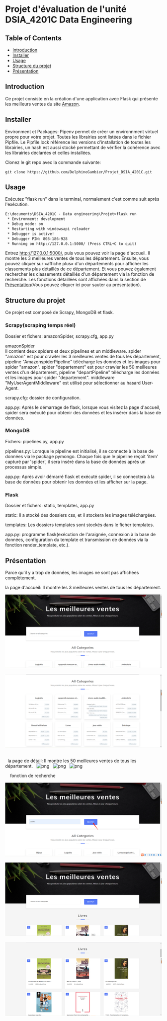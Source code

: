 # Projet d'évaluation de l'unité DSIA_4201C Data Engineering 

## Table of Contents

- [Introduction](#introduction)
- [Installer](#installer)
- [Usage](#usage)
- [Structure du projet](#structure-du-projet)
- [Présentation](#présentation)

## Introduction 

Ce projet consiste en la création d'une application avec Flask qui présente les meilleurs ventes du site [Amazon](http://www.amazon.com).

## Installer

Environment et Packages: Pipenv permet de créer un environnment virtuel propre pour votre projet. Toutes les librairies sont listées dans le fichier Pipfile. Le Pipfile.lock référence les versions d'installation de toutes les librairies, un hash est aussi stocké permettant de vérifier la cohérence avec les librairies déclarées et celles installées.

Clonez le git repo avec la commande suivante:

```
git clone https://github.com/DelphineGambier/Projet_DSIA_4201C.git
```

## Usage

Exécutez "flask run" dans le terminal, normalement c'est comme suit après l'exécution.

```
E:\documents\DSIA_4201C - Data engineering\Projet>flask run
 * Environment: development
 * Debug mode: on
 * Restarting with windowsapi reloader
 * Debugger is active!
 * Debugger PIN: 808-186-928
 * Running on http://127.0.0.1:5000/ (Press CTRL+C to quit)

```
Entrez http://127.0.0.1:5000/, puis vous pouvez voir la page d'accueil. Il montre les 3 meilleures ventes de tous les département. Ensuite, vous pouvez cliquer sur «affiche plus» d'un départements pour afficher les classements plus détaillés de ce département. Et vous pouvez également rechercher les classements détaillés d'un département via la fonction de recherche.
Les fonctions détaillées sont affichées dans la section de [Présentation](#présentation)(Vous pouvez cliquer ici pour sauter au présentation).

## Structure du projet 

Ce projet est composé de Scrapy, MongoDB et flask.

### Scrapy(scraping temps réel)

Dossier et fichers: amazonSpider, scrapy.cfg, app.py

amazonSpider
<br/>
Il contient deux spiders et deux pipelines et un middleware.
spider "amazon" est pour crawler les 3 meilleures ventes de tous les département, pipeline "AmazonspiderPipeline" télécharge les données et les images pour spider "amazon".
spider "departement" est pour crawler les 50 meilleures ventes d'un département, pipeline "departPipeline" télécharge les données et les images pour spider "departement".
middleware "MyUserAgentMiddleware" est utilisé pour sélectionner au hasard User-Agent.

scrapy.cfg: dossier de configuration.

app.py: Après le démarrage de flask, lorsque vous visitez la page d'accueil, spider sera exécuté pour obtenir des données et les insérer dans la base de données.


### MongoDB

Fichers: pipelines.py, app.py

pipelines.py: Lorsque le pipeline est initialisé, il se connecte à la base de données via le package pymongo. Chaque fois que le pipeline reçoit 'item' capturé par 'spider', il sera inséré dans la base de données après un processus simple.

app.py: Après avoir démarré flask et exécuté spider, il se connectera à la base de données pour obtenir les données et les afficher sur la page.

### Flask

Dossier et fichers: static, templates, app.py

static: Il a stocké des dossiers css, et il stockera les images téléchargées.

templates: Les dossiers templates sont stockés dans le ficher templates.

app.py: programme flask(exécution de l'araignée, connexion à la base de données, configuration du template et transmission de données via la fonction render_template, etc.).

## Présentation

Parce qu'il y a trop de données, les images ne sont pas affichées complètement.

la page d'accueil: Il montre les 3 meilleures ventes de tous les département.

![png](img_presentation/la%20page%20d'accueil1.png)
&nbsp; 
![png](img_presentation/la%20page%20d'accueil2.png)

 &nbsp;  
 &nbsp;
la page de détail: Il montre les 50 meilleures ventes de tous les département.
&nbsp; 
![png](img_presentation/la%20page%20de%20détail1.png)
&nbsp; 
![png](img_presentation/la%20page%20de%20détail2.png)
&nbsp; 
![png](img_presentation/la%20page%20de%20détail.png)

 &nbsp; 
 &nbsp;
fonction de recherche

![png](img_presentation/recherche1.png)
&nbsp; 
![png](img_presentation/recherche2.png)
&nbsp; 
![png](img_presentation/recherche3.png)
&nbsp; 


